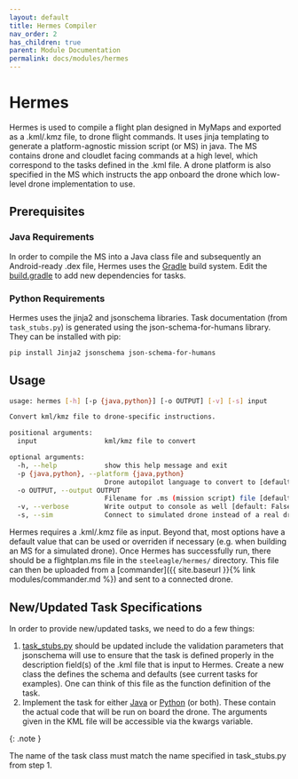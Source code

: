 ```yaml
---
layout: default
title: Hermes Compiler
nav_order: 2
has_children: true
parent: Module Documentation
permalink: docs/modules/hermes
---
```


# Hermes

Hermes is used to compile a flight plan designed in MyMaps and exported as a .kml/.kmz file, to drone flight commands. It uses jinja templating to generate a platform-agnostic mission script (or MS) in java. The MS contains drone and cloudlet facing commands at a high level, which correspond to the tasks defined in the .kml file. A drone platform is also specified in the MS which instructs the app onboard the drone which low-level drone implementation to use.

## Prerequisites

### Java Requirements

In order to compile the MS into a Java class file and subsequently an Android-ready .dex file, Hermes uses the [Gradle](https://gradle.org/) build system. Edit the [build.gradle](https://github.com/cmusatyalab/steeleagle/blob/main/hermes/java/app/build.gradle) to add new dependencies for tasks.

### Python Requirements

Hermes uses the jinja2 and jsonschema libraries. Task documentation (from ```task_stubs.py```) is generated using the json-schema-for-humans library. They can be installed with pip:
```sh
pip install Jinja2 jsonschema json-schema-for-humans
```

## Usage
```bash
usage: hermes [-h] [-p {java,python}] [-o OUTPUT] [-v] [-s] input

Convert kml/kmz file to drone-specific instructions.

positional arguments:
  input                 kml/kmz file to convert

optional arguments:
  -h, --help            show this help message and exit
  -p {java,python}, --platform {java,python}
                        Drone autopilot language to convert to [default: java (Parrot GroundSDK)]
  -o OUTPUT, --output OUTPUT
                        Filename for .ms (mission script) file [default: ./flightplan.ms]
  -v, --verbose         Write output to console as well [default: False]
  -s, --sim             Connect to simulated drone instead of a real drone [default: False]

```
Hermes requires a .kml/.kmz file as input. Beyond that, most options have a default value that can be used or overriden if necessary (e.g. when building an MS for a simulated drone).
Once Hermes has successfully run, there should be a flightplan.ms file in the ```steeleagle/hermes/``` directory. This file can then be uploaded from a [commander]({{ site.baseurl }}{% link modules/commander.md %}) and sent to a connected drone.

## New/Updated Task Specifications
In order to provide new/updated tasks, we need to do a few things:

1. [task_stubs.py](https://github.com/cmusatyalab/steeleagle/blob/main/hermes/docs/task_stubs.py) should be updated include the validation parameters that jsonschema will use to ensure that the task is defined properly in the description field(s) of the .kml file that is input to Hermes. Create a new class the defines the schema and defaults (see current tasks for examples). One can think of this file as the function definition of the task.
2. Implement the task for either [Java](https://github.com/cmusatyalab/steeleagle/tree/main/hermes/java/app/src/main/java/edu/cmu/cs/dronebrain/tasks) or [Python](https://github.com/cmusatyalab/steeleagle/tree/main/hermes/python/task_defs) (or both). These contain the actual code that will be run on board the drone. The arguments given in the KML file will be accessible via the kwargs variable.

{: .note }

The name of the task class must match the name specified in task_stubs.py from step 1.
